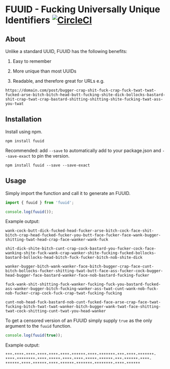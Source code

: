 # FUUID - Fucking Universally Unique Identifiers [![CircleCI](https://circleci.com/gh/JakeSidSmith/fuuid.svg?style=svg)](https://circleci.com/gh/JakeSidSmith/fuuid)

## About

Unlike a standard UUID, FUUID has the following benefits:

1. Easy to remember

2. More unique than most UUIDs

3. Readable, and therefore great for URLs e.g.

`https://domain.com/post/bugger-crap-shit-fuck-crap-fuck-twat-twat-fucked-arse-bitch-bitch-head-butt-fucking-shite-dick-bollocks-bastard-shit-crap-twat-crap-bastard-shitting-shitting-shite-fucking-twat-ass-you-twat`

## Installation

Install using npm.

```shell
npm install fuuid
```

Recommended: add `--save` to automatically add to your package.json and `--save-exact` to pin the version.

```shell
npm install fuuid --save --save-exact
```

## Usage

Simply import the function and call it to generate an FUUID.

```typescript
import { fuuid } from 'fuuid';

console.log(fuuid());
```

Example output:
```
wank-cock-butt-dick-fucked-head-fucker-arse-bitch-cock-face-shit-bitch-crap-head-fucked-fucker-you-butt-face-fucker-face-wank-bugger-shitting-twat-head-crap-face-wanker-wank-fuck

shit-dick-shite-bitch-cunt-crap-cock-bastard-you-fucker-cock-face-wanking-shite-fuck-wank-crap-wanker-shite-fucking-fucked-bollocks-bastard-bollocks-head-bitch-fuck-fucker-bitch-nob-shite-dick

wanker-bugger-bitch-wank-wanker-face-bitch-bugger-crap-face-cunt-bitch-bollocks-fucker-shitting-twat-butt-face-ass-fucker-cock-bugger-head-bugger-face-bastard-wanker-face-nob-bastard-fucking-fucker

fuck-wank-shit-shitting-fuck-wanker-fucking-fuck-you-bastard-fucked-ass-wanker-bugger-bitch-fucking-wanker-ass-twat-cunt-wank-nob-fuck-nob-fucker-crap-cock-fuck-crap-twat-fucking-fucking

cunt-nob-head-fuck-bastard-nob-cunt-fucked-face-arse-crap-face-twat-fucking-bitch-twat-twat-wanker-bitch-bugger-wank-twat-face-shitting-twat-cock-shitting-cunt-twat-you-head-wanker
```

To get a censored version of an FUUID simply supply `true` as the only argument to the `fuuid` function.

```typescript
console.log(fuuid(true));
```

Example output:
```
***-****-****-****-****-****-******-****-*******-***-****-*******-****-********-****-*****-****-****-*****-******-***-******-****-******-****-******-****-******-*******-********-****-******
```
